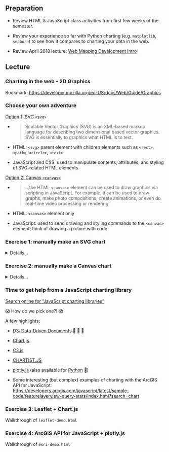 ## Preparation

- Review HTML &amp; JavaScript class activities from first few weeks of the semester.

- Review your experience so far with Python charting (e.g. `matplotlib`, `seaborn`) to see how it compares to charting your data in the web.

- Review April 2018 lecture: [Web Mapping Development Intro](https://github.com/gbrunner/Python_for_GIS_and_RS/tree/master/Week_14)

## Lecture

### Charting in the web - 2D Graphics

Bookmark: <https://developer.mozilla.org/en-US/docs/Web/Guide/Graphics>

### Choose your own adventure

[Option 1: SVG `<svg>`](https://developer.mozilla.org/en-US/docs/Web/SVG)

- > Scalable Vector Graphics (SVG) is an XML-based markup language for describing two dimensional based  vector graphics. SVG is essentially to graphics what HTML is to text.

- HTML: `<svg>` parent element with children elements such as `<rect>`, `<path>`, `<circle>`, `<text>`

- JavaScript and CSS: used to manipulate contents, attributes, and styling of SVG-related HTML elements

[Option 2: Canvas `<canvas>`](https://developer.mozilla.org/en-US/docs/HTML/Canvas)

- > ...the HTML `<canvas>` element can be used to draw graphics via scripting in JavaScript. For example, it can be used to draw graphs, make photo compositions, create animations, or even do real-time video processing or rendering.

- HTML: `<canvas>` element only

- JavaScript: used to send drawing and styling commands to the `<canvas>` element; think of drawing a picture with code

### Exercise 1: manually make an SVG chart

<details>
  <summary>Details...</summary>

  ```html
  <!DOCTYPE html>
  <html>

  <head>
    <meta charset="utf-8">
    <meta name="viewport" content="width=device-width, initial-scale=1">
    <title>SVG Demo</title>

    <style>
      body {
        font-family: sans-serif;
      }

      svg {
        max-width: 500px;
        max-height: 500px;
        outline: 2px solid steelblue;

        /* experiment with other CSS properties */
        /* stroke-linejoin: round; */
        /* stroke-linecap: round; */
      }

      rect {
        fill: lightgray;
        stroke: deeppink;
        stroke-width: 2px;
        vector-effect: non-scaling-stroke;
      }
    </style>
  </head>

  <body>
    <p>SVG Demo</p>

    <svg viewBox="0 0 100 100">
      <!-- the data values are encoded in these properties -->
      <rect x="5" y="0" width="10" height="50"></rect>
      <rect x="25" y="0" width="10" height="15"></rect>
      <rect x="45" y="0" width="10" height="75"></rect>
      <rect x="65" y="0" width="10" height="66.666"></rect>
      <rect x="85" y="0" width="10" height="33.333"></rect>
    </svg>
  </body>

  </html>
  ```

</details>

### Exercise 2: manually make a Canvas chart

<details>
  <summary>Details...</summary>

  ```html
  <!DOCTYPE html>
  <html>

  <head>
    <meta charset="utf-8">
    <meta name="viewport" content="width=device-width, initial-scale=1">
    <title>Canvas Demo</title>

    <style>
      body {
        font-family: sans-serif;
      }

      #canvasElement {
        outline: 2px solid steelblue;
      }
    </style>
  </head>

  <body>
    <p>Canvas Demo</p>

    <canvas id="canvasElement" width="500" height="500"></canvas>

    <script>
      var canvas = document.querySelector('#canvasElement');
      var ctx = canvas.getContext('2d');

      // set styles for the next set of drawing commands
      ctx.fillStyle = 'lightgray';
      ctx.strokeStyle = 'deeppink'
      ctx.lineWidth = 2;

      // experiment with some other style properties
      // ctx.lineJoin = 'round';
      // ctx.lineCap = 'round';

      // NOTE: this will create a graphic nearly identical to the SVG demo;
      // all these numbers came from the SVG demo but were multiplied by 5 because the
      // <canvas> handles width/height differently and is actually 5x bigger than the SVG

      // draw rectangle fills
      ctx.fillRect(25, 0, 50, 250);
      ctx.fillRect(125, 0, 50, 75);
      ctx.fillRect(225, 0, 50, 375);
      ctx.fillRect(325, 0, 50, 333.333);
      ctx.fillRect(425, 0, 50, 166.666);

      // draw rectangle outlines
      ctx.strokeRect(25, 0, 50, 250);
      ctx.strokeRect(125, 0, 50, 75);
      ctx.strokeRect(225, 0, 50, 375);
      ctx.strokeRect(325, 0, 50, 333.333);
      ctx.strokeRect(425, 0, 50, 166.666);
    </script>
  </body>

  </html>
  ```

</details>

### Time to get help from a JavaScript charting library

[Search online for "JavaScript charting libraries"](https://duckduckgo.com/?q=JavaScript+charting+libraries)

:scream: How do we pick one?! :scream:

A few highlights:

- [D3: Data-Driven Documents](https://d3js.org/) :star2: :star2: :star2:

- [Chart.js](https://www.chartjs.org/)

- [C3.js](https://c3js.org/)

- [CHARTIST.JS](http://gionkunz.github.io/chartist-js/index.html)

- [plotly.js](https://plot.ly/javascript/) (also available for [Python](https://plot.ly/python/) :snake:)

- Some interesting (but complex) examples of charting with the ArcGIS API for JavaScript: <https://developers.arcgis.com/javascript/latest/sample-code/featurelayerview-query-stats/index.html?search=chart>

### Exercise 3: Leaflet + Chart.js

Walkthrough of `leaflet-demo.html`

### Exercise 4: ArcGIS API for JavaScript + plotly.js

Walkthrough of `esri-demo.html`
